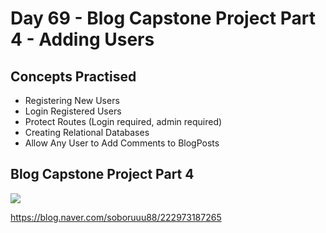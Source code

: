 # Day 69 - Blog Capstone Project Part 4 - Adding Users
## Concepts Practised
- Registering New Users
- Login Registered Users
- Protect Routes (Login required, admin required)
- Creating Relational Databases
- Allow Any User to Add Comments to BlogPosts
## Blog Capstone Project Part 4
<img src="https://postfiles.pstatic.net/MjAyMzAxMDJfMjE0/MDAxNjcyNjY5MTM4MjE1.XIkpWIuZIYuP4cH82rCdKENhOuDLHSNvFM9sj-5jOXcg.Ota4jN45tgrDfubvDEcux072Oz09sUIzk1k9qt6onMUg.PNG.soboruuu88/%EC%8A%A4%ED%81%AC%EB%A6%B0%EC%83%B7_2023-01-02_%EC%98%A4%ED%9B%84_11.18.53.png?type=w773">

https://blog.naver.com/soboruuu88/222973187265
